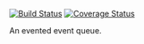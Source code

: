 [![Build Status](https://travis-ci.org/bigeasy/turnstile.svg?branch=master)](https://travis-ci.org/bigeasy/turnstile) [![Coverage Status](https://coveralls.io/repos/bigeasy/turnstile/badge.svg?branch=master&service=github)](https://coveralls.io/github/bigeasy/turnstile?branch=master)

An evented event queue.
